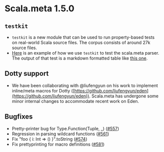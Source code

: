 # Scala.meta 1.5.0

## `testkit`

  * `testkit` is a new module that can be used to run property-based tests
    on real-world Scala source files. The corpus consists of around 27k source files.
  * [Here](https://github.com/scalameta/scalameta/blob/92e416d6905b78f3dcbbd76c82b14f33eb88e0a0/scalameta/testkit/src/test/scala/scala/meta/testkit/ScalametaParserProperties.scala) is an example of how we use `testkit` to test the scala.meta parser.
    The output of that test is a markdown formatted table like [this one](https://github.com/scalameta/scalameta/issues/567#issuecomment-267074738).

## Dotty support

  * We have been collaborating with @liufengyun on his work to implement inline/meta macros for Dotty
    ([https://github.com/liufengyun/eden](https://github.com/liufengyun/eden)). Scala.meta has undergone
    some minor internal changes to accommodate recent work on Eden.

## Bugfixes

  * Pretty-printer bug for Type.Function(Tuple, _) ([#557](https://github.com/scalameta/scalameta/issues/557))
  * Regression in parsing wildcard functions ([#561](https://github.com/scalameta/scalameta/issues/561))
  * Fix "foo { i: Int => () }".toString ([#574](https://github.com/scalameta/scalameta/pull/574))
  * Fix prettyprinting for macro definitions ([#581](https://github.com/scalameta/scalameta/pull/581))
